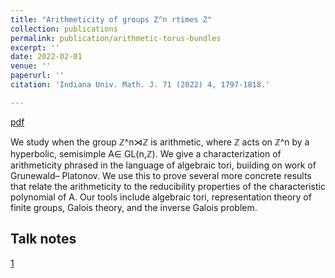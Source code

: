```yaml
---
title: "Arithmeticity of groups Z^n rtimes Z"
collection: publications
permalink: publication/arithmetic-torus-bundles
excerpt: ''
date: 2022-02-01
venue: ''
paperurl: ''
citation: 'Indiana Univ. Math. J. 71 (2022) 4, 1797-1818.'

---
```


[pdf](http://bena-tshishiku.github.io/files/papers/arithmetic-torus-bundles.pdf)

We study when the group ℤ^n⋊ℤ  is arithmetic, where ℤ acts on ℤ^n by a 
hyperbolic, semisimple A∈ GL(n,ℤ). We give a characterization of arithmeticity 
phrased in the language of algebraic tori, building on work of Grunewald– Platonov. 
We use this to prove several more concrete results that relate the arithmeticity 
to the reducibility properties of the characteristic polynomial of A. Our tools 
include algebraic tori, representation theory of finite groups, Galois theory, 
and the inverse Galois problem.

## Talk notes 

[1](http://bena-tshishiku.github.io/files/talks/arithmetic-torus-bundles.pdf)
